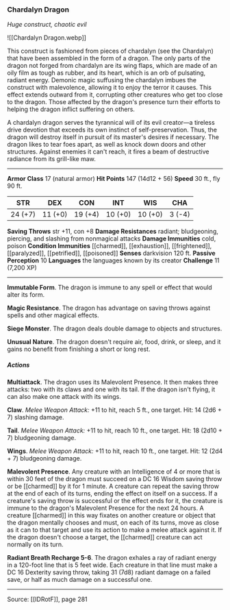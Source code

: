 ### Chardalyn Dragon
_Huge construct, chaotic evil_

![[Chardalyn Dragon.webp]]

This construct is fashioned from pieces of chardalyn (see the Chardalyn) that have been assembled in the form of a dragon. The only parts of the dragon not forged from chardalyn are its wing flaps, which are made of an oily film as tough as rubber, and its heart, which is an orb of pulsating, radiant energy. Demonic magic suffusing the chardalyn imbues the construct with malevolence, allowing it to enjoy the terror it causes. This effect extends outward from it, corrupting other creatures who get too close to the dragon. Those affected by the dragon's presence turn their efforts to helping the dragon inflict suffering on others.

A chardalyn dragon serves the tyrannical will of its evil creator—a tireless drive devotion that exceeds its own instinct of self-preservation. Thus, the dragon will destroy itself in pursuit of its master's desires if necessary. The dragon likes to tear foes apart, as well as knock down doors and other structures. Against enemies it can't reach, it fires a beam of destructive radiance from its grill-like maw.


---

**Armor Class** 17 (natural armor)
**Hit Points** 147 (14d12 + 56)
**Speed** 30 ft., fly 90 ft.

| STR     | DEX     | CON     | INT     | WIS     | CHA     |
|---------|---------|---------|---------|---------|---------|
| 24 (+7) | 11 (+0) | 19 (+4) | 10 (+0) | 10 (+0) | 3 (-4) |

**Saving Throws** str +11, con +8
**Damage Resistances** radiant; bludgeoning, piercing, and slashing from nonmagical attacks
**Damage Immunities** cold, poison
**Condition Immunities** [[charmed]], [[exhaustion]], [[frightened]], [[paralyzed]], [[petrified]], [[poisoned]]
**Senses** darkvision 120 ft.
**Passive Perception** 10
**Languages** the languages known by its creator
**Challenge** 11 (7,200 XP)

---

**Immutable Form**. The dragon is immune to any spell or effect that would alter its form.

**Magic Resistance**. The dragon has advantage on saving throws against spells and other magical effects.

**Siege Monster**. The dragon deals double damage to objects and structures.

**Unusual Nature**. The dragon doesn't require air, food, drink, or sleep, and it gains no benefit from finishing a short or long rest.

##### Actions
**Multiattack**. The dragon uses its Malevolent Presence. It then makes three attacks: two with its claws and one with its tail. If the dragon isn't flying, it can also make one attack with its wings.

**Claw**. _Melee Weapon Attack:_ +11 to hit, reach 5 ft., one target. Hit: 14 (2d6 + 7) slashing damage.

**Tail**. _Melee Weapon Attack:_ +11 to hit, reach 10 ft., one target. Hit: 18 (2d10 + 7) bludgeoning damage.

**Wings**. _Melee Weapon Attack:_ +11 to hit, reach 10 ft., one target. Hit: 12 (2d4 + 7) bludgeoning damage.

**Malevolent Presence**. Any creature with an Intelligence of 4 or more that is within 30 feet of the dragon must succeed on a DC 16 Wisdom saving throw or be [[charmed]] by it for 1 minute. A creature can repeat the saving throw at the end of each of its turns, ending the effect on itself on a success. If a creature's saving throw is successful or the effect ends for it, the creature is immune to the dragon's Malevolent Presence for the next 24 hours. A creature [[charmed]] in this way fixates on another creature or object that the dragon mentally chooses and must, on each of its turns, move as close as it can to that target and use its action to make a melee attack against it. If the dragon doesn't choose a target, the [[charmed]] creature can act normally on its turn.

**Radiant Breath Recharge 5-6**. The dragon exhales a ray of radiant energy in a 120-foot line that is 5 feet wide. Each creature in that line must make a DC 16 Dexterity saving throw, taking 31 (7d8) radiant damage on a failed save, or half as much damage on a successful one.


---

Source: [[IDRotF]], page 281
